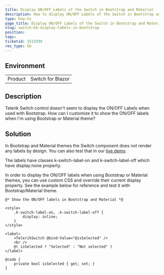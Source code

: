 ```yaml
---
title: Display ON/OFF Labels of the Switch in Bootstrap and Material
description: How to display ON/OFF Labels of the Switch in Bootstrap and Material theme
type: how-to
page_title: Display ON/OFF Labels of the Switch in Bootstrap and Material Theme
slug: switch-kb-display-labels-in-bootstrap
position: 
tags: 
ticketid: 1513399
res_type: kb
---
```


## Environment
<table>
	<tbody>
		<tr>
			<td>Product</td>
			<td>Switch for Blazor</td>
		</tr>
	</tbody>
</table>


## Description
Telerik Switch control doesn't seem to display the ON/OFF Labels when used with Bootstrap.
How can I customize it to show the ON/OFF labels when I'm using Bootstrap or Material theme?

## Solution
In Bootstrap and Material themes the Switch component does not render any labels by design. You can also test that in our [live demo](https://demos.telerik.com/blazor-ui/switch/labels).

The labels have classes k-switch-label-on and k-switch-label-off which have display:none property.

In order to display the ON/OFF labels when using Bootstrap or Material themes, you can use custom CSS and override their current display property. See the example below for reference and test it with Bootstrap/Material theme.

````CSHTML
@* Show the ON/OFF labels in Bootstrap and Material *@

<style>
    .k-switch-label-on, .k-switch-label-off {
        display: inline;
    }
</style>

<label>
    <TelerikSwitch @bind-Value="@isSelected" />
    <br />
    @( isSelected ? "Selected" : "Not selected" )
</label>

@code {
    private bool isSelected { get; set; }
}
````
